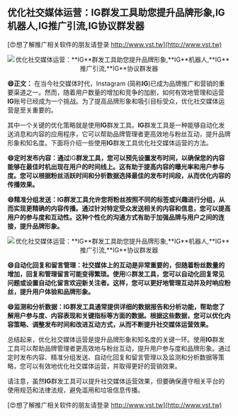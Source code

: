 ## **优化社交媒体运营：**IG**群发工具助您提升品牌形象,**IG**机器人,**IG**推广引流,**IG**协议群发器**

[😍想了解推广相关软件的朋友请登录 http://www.vst.tw](http://www.vst.tw)

 <center><img src="https://vst.tw/MP4/tuiguang/png/7.png" alt="优化社交媒体运营：**IG**群发工具助您提升品牌形象,**IG**机器人,**IG**推广引流,**IG**协议群发器"></center>

**😄正文：**
在当今社交媒体时代，Instagram (简称**IG**)已成为品牌推广和营销的重要渠道之一。然而，随着用户数量的增加和竞争的加剧，如何有效地管理和运营**IG**账号已经成为一个挑战。为了提高品牌形象和吸引目标受众，优化社交媒体运营是至关重要的。

其中一个关键的优化策略就是使用**IG**群发工具。**IG**群发工具是一种能够自动化发送消息和内容的应用程序，它可以帮助品牌管理者更高效地与粉丝互动，提升品牌形象和知名度。下面将介绍一些使用**IG**群发工具优化社交媒体运营的方法。

**😄定时发布内容：通过**IG**群发工具，您可以预先设置发布时间，以确保您的内容能够在最佳时机出现在用户的时间线上。这有助于提高内容的曝光率和用户参与度。您可以根据粉丝活跃时间和分析数据选择最佳的发布时间段，从而优化内容的传播效果。**

**😄精准分组发送：**IG**群发工具允许您将粉丝按照不同的标签或兴趣进行分组，从而实现更精确的内容传播。通过针对特定受众发送相关的内容和信息，您可以提高用户的参与度和互动性。这种个性化的沟通方式有助于加强品牌与用户之间的连接，提升品牌形象。**

 <center><img src="https://vst.tw/MP4/tuiguang/png/6.png" alt="优化社交媒体运营：**IG**群发工具助您提升品牌形象,**IG**机器人,**IG**推广引流,**IG**协议群发器"></center>

**😄自动化回复和留言管理：社交媒体上的互动是非常重要的，但随着粉丝数量的增加，回复和管理留言可能变得繁琐。使用**IG**群发工具，您可以自动化回复常见问题或设置自动化留言欢迎新关注者。这样，您可以更好地管理互动并及时响应粉丝，提升用户体验和品牌形象。**

**😄监测和分析数据：**IG**群发工具通常提供详细的数据报告和分析功能，帮助您了解用户参与度、内容表现和关键指标等方面的数据。根据这些数据，您可以优化内容策略、调整发布时间和改进互动方式，从而不断提升社交媒体运营效果。**

总结起来，优化社交媒体运营是提升品牌形象和知名度的关键一环。使用**IG**群发工具可以帮助品牌管理者更高效地与粉丝互动，提升用户参与度和品牌形象。通过定时发布内容、精准分组发送、自动化回复和留言管理以及监测和分析数据等策略，您可以有效地优化社交媒体运营，并取得更好的营销效果。

请注意，虽然**IG**群发工具可以提升社交媒体运营效果，但要确保遵守相关平台的使用规范和法律法规，避免滥用和垃圾信息传播。

[😍想了解推广相关软件的朋友请登录 http://www.vst.tw](http://www.vst.tw)



